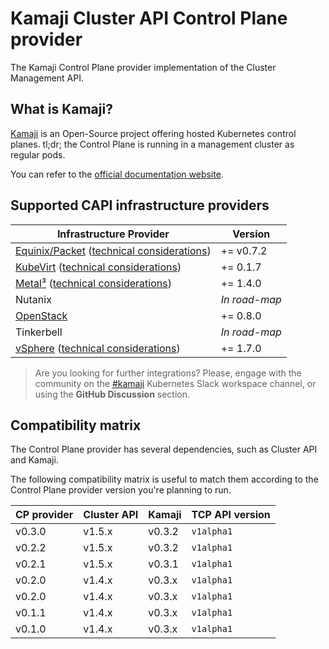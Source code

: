 # Kamaji Cluster API Control Plane provider

The Kamaji Control Plane provider implementation of the Cluster Management API.

## What is Kamaji?

[Kamaji](http://github.com/clastix/kamaji) is an Open-Source project offering hosted Kubernetes control planes.
tl;dr; the Control Plane is running in a management cluster as regular pods.

You can refer to the [official documentation website](https://kamaji.clastix.io/).

## Supported CAPI infrastructure providers

| Infrastructure Provider                                                                                                                 | Version       |
|-----------------------------------------------------------------------------------------------------------------------------------------|---------------|
| [Equinix/Packet](https://github.com/kubernetes-sigs/cluster-api-provider-packet) ([technical considerations](docs/providers-packet.md)) | += v0.7.2     |
| [KubeVirt](https://github.com/kubernetes-sigs/cluster-api-provider-kubevirt) ([technical considerations](docs/providers-kubevirt.md))   | += 0.1.7      |
| [Metal³](https://github.com/metal3-io/cluster-api-provider-metal3) ([technical considerations](docs/providers-metal3.md))               | += 1.4.0      |
| Nutanix                                                                                                                                 | _In road-map_ |
| [OpenStack](https://github.com/kubernetes-sigs/cluster-api-provider-openstack)                                                          | += 0.8.0      |
| Tinkerbell                                                                                                                              | _In road-map_ |
| [vSphere](https://github.com/kubernetes-sigs/cluster-api-provider-vsphere) ([technical considerations](docs/providers-vsphere.md))      | += 1.7.0      |

> Are you looking for further integrations?
> Please, engage with the community on the [#kamaji](https://kubernetes.slack.com/archives/C03GLTTMWNN) Kubernetes Slack
> workspace channel, or using the **GitHub Discussion** section.

## Compatibility matrix

The Control Plane provider has several dependencies, such as Cluster API and Kamaji.

The following compatibility matrix is useful to match them according to the Control Plane provider version you're planning to run.

| CP provider | Cluster API | Kamaji | TCP API version |
|-------------|-------------|--------|-----------------|
| v0.3.0      | v1.5.x      | v0.3.2 | `v1alpha1`      |
| v0.2.2      | v1.5.x      | v0.3.2 | `v1alpha1`      |
| v0.2.1      | v1.5.x      | v0.3.1 | `v1alpha1`      |
| v0.2.0      | v1.4.x      | v0.3.x | `v1alpha1`      |
| v0.2.0      | v1.4.x      | v0.3.x | `v1alpha1`      |
| v0.1.1      | v1.4.x      | v0.3.x | `v1alpha1`      |
| v0.1.0      | v1.4.x      | v0.3.x | `v1alpha1`      |
